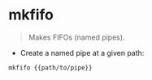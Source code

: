# mkfifo

> Makes FIFOs (named pipes).

- Create a named pipe at a given path:

`mkfifo {{path/to/pipe}}`
